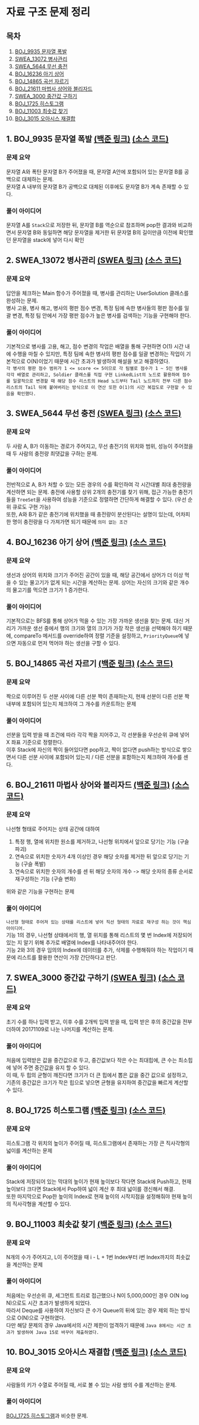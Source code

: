 # 자료 구조 문제 정리

## 목차

1. [BOJ_9935 문자열 폭발](#1-boj_9935-문자열-폭발-백준-링크-소스-코드)
2. [SWEA_13072 병사관리](#2-swea_13072-병사관리-swea-링크-소스-코드)
3. [SWEA_5644 무선 충전](#3-swea_5644-무선-충전-swea-링크-소스-코드)
4. [BOJ_16236 아기 상어](#4-boj_16236-아기-상어-백준-링크-소스-코드)
5. [BOJ_14865 곡선 자르기](#5-boj_14865-곡선-자르기-백준-링크-소스-코드)
6. [BOJ_21611 마법사 상어와 블리자드](#6-boj_21611-마법사-상어와-블리자드-백준-링크-소스-코드)
7. [SWEA_3000 중간값 구하기](#7-swea_3000-중간값-구하기-swea-링크-소스-코드)
8. [BOJ_1725 히스토그램](#8-boj_1725-히스토그램-백준-링크-소스-코드)
9. [BOJ_11003 최솟값 찾기](#9-boj_11003-최솟값-찾기-백준-링크-소스-코드)
10. [BOJ_3015 오아시스 재결합](#10-boj_3015-오아시스-재결합-백준-링크-소스-코드)

## 1. BOJ_9935 문자열 폭발 [(백준 링크)](https://www.acmicpc.net/problem/9935) [(소스 코드)](https://github.com/rldnjs7723/CodingTest/blob/main/BOJ/9000/Main_9935.java)

### 문제 요약

문자열 A와 폭탄 문자열 B가 주어졌을 때, 문자열 A안에 포함되어 있는 문자열 B를 공백으로 대체하는 문제.  
문자열 A 내부의 문자열 B가 공백으로 대체된 이후에도 문자열 B가 계속 존재할 수 있다.

### 풀이 아이디어

문자열 A를 `Stack`으로 저장한 뒤, 문자열 B를 역순으로 참조하며 pop한 결과와 비교하면서 문자열 B와 동일하면 해당 문자열을 제거한 뒤 문자열 B의 길이만큼 이전에 확인했던 문자열을 stack에 넣어 다시 확인

## 2. SWEA_13072 병사관리 [(SWEA 링크)](https://swexpertacademy.com/main/talk/codeBattle/problemDetail.do?contestProbId=AXxODdXKQAADFASZ&categoryId=AYYZruxqM7YDFARc&categoryType=BATTLE&battleMainPageIndex=1#none) [(소스 코드)](https://github.com/rldnjs7723/CodingTest/blob/main/SWEA/13000/Solution_13072.java)

### 문제 요약

답안을 체크하는 Main 함수가 주어졌을 때, 병사를 관리하는 UserSolution 클래스를 완성하는 문제.  
병사 고용, 병사 해고, 병사의 평판 점수 변경, 특정 팀에 속한 병사들의 평판 점수를 일괄 변경, 특정 팀 안에서 가장 평판 점수가 높은 병사를 검색하는 기능을 구현해야 한다.

### 풀이 아이디어

기본적으로 병사를 고용, 해고, 점수 변경의 작업은 배열을 통해 구현하면 O(1) 시간 내에 수행을 마칠 수 있지만, 특정 팀에 속한 병사의 평판 점수를 일괄 변경하는 작업이 기본적으로 O(N)이었기 때문에 시간 초과가 발생하여 해설을 보고 해결하였다.  
`각 병사의 평판 점수 범위가 1 <= score <= 5이므로 각 팀별로 점수가 1 ~ 5인 병사를 각각 배열로 관리하고, Soldier 클래스를 직접 구현 LinkedList의 노드로 활용하여 점수를 일괄적으로 변경할 때 해당 점수 리스트의 Head 노드부터 Tail 노드까지 전부 다른 점수 리스트의 Tail 뒤에 붙여버리는 방식으로 이 연산 또한 O(1)의 시간 복잡도로 구현할 수 있음을 확인했다.`

## 3. SWEA_5644 무선 충전 [(SWEA 링크)](https://swexpertacademy.com/main/code/problem/problemDetail.do?contestProbId=AWXRDL1aeugDFAUo) [(소스 코드)](https://github.com/rldnjs7723/CodingTest/blob/main/SWEA/5000/Solution_5644.java)

### 문제 요약

두 사람 A, B가 이동하는 경로가 주어지고, 무선 충전기의 위치와 범위, 성능이 주어졌을 때 두 사람의 충전량 최댓값을 구하는 문제.

### 풀이 아이디어

전반적으로 A, B가 처할 수 있는 모든 경우의 수를 확인하여 각 시간대별 최대 충전량을 계산하면 되는 문제. 충전에 사용할 상위 2개의 충전기를 찾기 위해, 접근 가능한 충전기들을 `TreeSet`을 사용하여 성능을 기준으로 정렬하면 간단하게 해결할 수 있다. (우선 순위 큐로도 구현 가능)  
또한, A와 B가 같은 충전기에 위치했을 때 충전량이 분산된다는 설명이 있는데, 어차피 한 명이 충전량을 다 가져가면 되기 때문에 `의미 없는 조건`

## 4. BOJ_16236 아기 상어 [(백준 링크)](https://www.acmicpc.net/problem/16236) [(소스 코드)](https://github.com/rldnjs7723/CodingTest/blob/main/BOJ/16000/Main_16236.java)

### 문제 요약

생선과 상어의 위치와 크기가 주어진 공간이 있을 때, 해당 공간에서 상어가 더 이상 먹을 수 있는 물고기가 없게 되는 시간을 계산하는 문제. 상어는 자신의 크기와 같은 개수의 물고기를 먹으면 크기가 1 증가한다.

### 풀이 아이디어

기본적으로는 BFS를 통해 상어가 먹을 수 있는 가장 가까운 생선을 찾는 문제. 대신 거리가 가까운 생선 중에서 행의 크기와 열의 크기가 가장 작은 생선을 선택해야 하기 때문에, compareTo 메서드를 override하여 정렬 기준을 설정하고, `PriorityQueue`에 넣으면 자동으로 먼저 먹어야 하는 생선을 구할 수 있다.

## 5. BOJ_14865 곡선 자르기 [(백준 링크)](https://www.acmicpc.net/problem/14865) [(소스 코드)](https://github.com/rldnjs7723/CodingTest/blob/main/BOJ/14000/Main_14865.java)

### 문제 요약

짝으로 이루어진 두 선분 사이에 다른 선분 짝이 존재하는지, 현재 선분이 다른 선분 짝 내부에 포함되어 있는지 체크하여 그 개수를 카운트하는 문제

### 풀이 아이디어

선분을 입력 받을 때 조건에 따라 각각 짝을 지어주고, 각 선분들을 우선순위 큐에 넣어 X 좌표 기준으로 정렬한다.  
이후 Stack에 자신의 짝이 들어있다면 pop하고, 짝이 없다면 push하는 방식으로 쌓으면서 다른 선분 사이에 포함되어 있는지 / 다른 선분을 포함하는지 체크하여 개수를 센다.

## 6. BOJ_21611 마법사 상어와 블리자드 [(백준 링크)](https://www.acmicpc.net/problem/21611) [(소스 코드)](https://github.com/rldnjs7723/CodingTest/blob/main/BOJ/21000/Main_21611.java)

### 문제 요약

나선형 형태로 주어지는 상태 공간에 대하여

1. 특정 행, 열에 위치한 원소를 제거하고, 나선형 위치에서 앞으로 당기는 기능 (구슬 파괴)
2. 연속으로 위치한 숫자가 4개 이상인 경우 해당 숫자를 제거한 뒤 앞으로 당기는 기능 (구슬 폭발)
3. 연속으로 위치한 숫자의 개수를 센 뒤 해당 숫자의 개수 -> 해당 숫자의 종류 순서로 재구성하는 기능 (구슬 변화)

위와 같은 기능을 구현하는 문제

### 풀이 아이디어

`나선형 형태로 주어져 있는 상태를 리스트에 넣어 직선 형태의 자료로 재구성 하는 것이 핵심 아이디어.`  
기능 1의 경우, 나선형 상태에서의 행, 열 위치를 통해 리스트의 몇 번 Index에 저장되어 있는 지 알기 위해 추가로 배열에 Index를 나타내주어야 한다.  
기능 2와 3의 경우 임의의 Index에 데이터를 추가, 삭제를 수행해줘야 하는 작업이기 때문에 리스트를 활용한 연산이 가장 간단하다고 판단.

## 7. SWEA_3000 중간값 구하기 [(SWEA 링크)](https://swexpertacademy.com/main/code/problem/problemDetail.do?contestProbId=AV-fO0s6ARoDFAXT) [(소스 코드)](https://github.com/rldnjs7723/CodingTest/blob/main/SWEA/3000/Solution_3000.java)

### 문제 요약

초기 수를 하나 입력 받고, 이후 수를 2개씩 입력 받을 때, 입력 받은 후의 중간값을 전부 더하여 20171109로 나눈 나머지를 계산하는 문제.

### 풀이 아이디어

처음에 입력받은 값을 중간값으로 두고, 중간값보다 작은 수는 최대힙에, 큰 수는 최소힙에 넣어 주면 중간값을 유지 할 수 있다.  
이 때, 두 힙의 균형이 깨진다면 크기가 더 큰 힙에서 뽑은 값을 중간 값으로 설정하고, 기존의 중간값은 크기가 작은 힙으로 넣으면 균형을 유지하여 중간값을 빠르게 계산할 수 있다.

## 8. BOJ_1725 히스토그램 [(백준 링크)](https://www.acmicpc.net/problem/1725) [(소스 코드)](https://github.com/rldnjs7723/CodingTest/blob/main/BOJ/1000/Main_1725.java)

### 문제 요약

히스토그램 각 위치의 높이가 주어질 때, 히스토그램에서 존재하는 가장 큰 직사각형의 넓이를 계산하는 문제

### 풀이 아이디어

Stack에 저장되어 있는 막대의 높이가 현재 높이보다 작다면 Stack에 Push하고, 현재 높이보다 크다면 Stack에서 Pop하여 넓이 계산 후 최대 넓이를 갱신해서 해결.  
또한 마지막으로 Pop한 높이의 Index로 현재 높이의 시작지점을 설정해줘야 현재 높이의 직사각형을 계산할 수 있다.

## 9. BOJ_11003 최솟값 찾기 [(백준 링크)](https://www.acmicpc.net/problem/11003) [(소스 코드)](https://github.com/rldnjs7723/CodingTest/blob/main/BOJ/11000/Main_11003.java)

### 문제 요약

N개의 수가 주어지고, L이 주어졌을 때 i - L + 1번 Index부터 i번 Index까지의 최솟값을 계산하는 문제

### 풀이 아이디어

처음에는 우선순위 큐, 세그먼트 트리로 접근했으나 N이 5,000,000인 경우 O(N log N)으로도 시간 초과가 발생하게 되었다.  
따라서 Deque를 사용하여 자신보다 큰 수가 Queue의 뒤에 있는 경우 제외 하는 방식으로 O(N)으로 구현하였다.  
다만 해당 문제의 경우 Java에서의 시간 제한이 엄격하기 때문에 `Java 8에서는 시간 초과가 발생하여 Java 15로 바꾸어 제출하였다.`

## 10. BOJ_3015 오아시스 재결합 [(백준 링크)](https://www.acmicpc.net/problem/3015) [(소스 코드)](https://github.com/rldnjs7723/CodingTest/blob/main/BOJ/3000/Main_3015.java)

### 문제 요약

사람들의 키가 수열로 주어질 때, 서로 볼 수 있는 사람 쌍의 수를 계산하는 문제.

### 풀이 아이디어

[BOJ_1725 히스토그램](#8-boj_1725-히스토그램-백준-링크-소스-코드)과 비슷한 문제.
